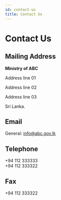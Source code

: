 ```yaml
---
id: contact-us
title: Contact Us
---
```



# Contact Us

## Mailing Address

**Ministry of ABC**  

Address line 01 

Address line 02

Address line 03

Sri Lanka.

## Email

General: info@abc.gov.lk

## Telephone

+94 112 333333  
+94 112 333322  

## Fax

+94 112 333322  
